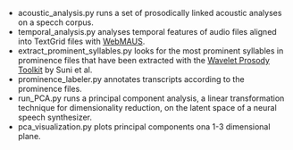 - acoustic_analysis.py runs a set of prosodically linked acoustic analyses on a specch corpus.
- temporal_analysis.py analyses temporal features of audio files aligned into TextGrid files with [WebMAUS](https://clarin.phonetik.uni-muenchen.de/BASWebServices/interface/WebMAUSBasic).
- extract_prominent_syllables.py looks for the most prominent syllables in prominence files that have been extracted with the [Wavelet Prosody Toolkit](https://github.com/asuni/wavelet_prosody_toolkit) by Suni et al.
- prominence_labeler.py annotates transcripts according to the prominence files.
- run_PCA.py runs a principal component analysis, a linear transformation technique for dimensionality reduction, on the latent space of a neural speech synthesizer.
- pca_visualization.py plots principal components ona 1-3 dimensional plane.

